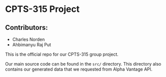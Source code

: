# CPTS-315 Project
## Contributors:
- Charles Norden
- Ahbimanyu Raj Put

This is the official repo for our CPTS-315 group project.

Our main source code can be found in the `src/` directory. This directory also contains our generated data
that we requested from Alpha Vantage API.
